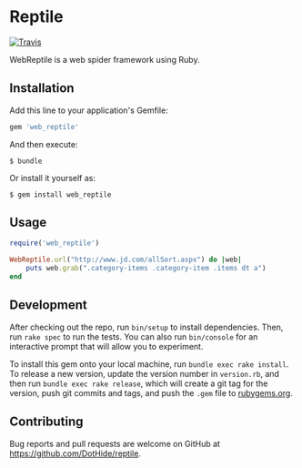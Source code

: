 # Reptile

[![Travis](https://img.shields.io/travis/DotHide/reptile.svg?maxAge=2592000)](https://travis-ci.org/DotHide/reptile) 

WebReptile is a web spider framework using Ruby.

## Installation

Add this line to your application's Gemfile:

```ruby
gem 'web_reptile'
```

And then execute:

    $ bundle

Or install it yourself as:

    $ gem install web_reptile

## Usage

```ruby
require('web_reptile')

WebReptile.url("http://www.jd.com/allSort.aspx") do |web|
    puts web.grab(".category-items .category-item .items dt a")
end
```

## Development

After checking out the repo, run `bin/setup` to install dependencies. Then, run `rake spec` to run the tests. You can also run `bin/console` for an interactive prompt that will allow you to experiment.

To install this gem onto your local machine, run `bundle exec rake install`. To release a new version, update the version number in `version.rb`, and then run `bundle exec rake release`, which will create a git tag for the version, push git commits and tags, and push the `.gem` file to [rubygems.org](https://rubygems.org).

## Contributing

Bug reports and pull requests are welcome on GitHub at https://github.com/DotHide/reptile.

